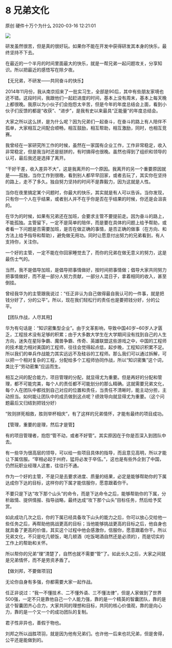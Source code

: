 8 兄弟文化
===================

原创 硬件十万个为什么 2020-03-16 12:21:01

![](http://p3.pstatp.com/large/pgc-image/b5bbfcb329bb4a42bda89b3cc4913f11)

研发虽然很苦，但是真的很好玩。如果你不能在开发中获得研发其本身的快乐，最终坚持不下去。

在最近的一个半月的时间里面最大的快乐，就是一帮兄弟一起问题攻关，分享知识。所以把最近的感悟写在除夕夜。

【无兄弟，不研发——共同奋斗的快乐】

2014年11月份，我从南京招来了一批实习生，全部是90后，其中有些朋友家境也还不错。这段时间，我跟他们一起赶进度的时间，基本上没有周末，基本上每天晚上都很晚。我原以为小伙子们会抱怨太辛苦，但是今年的年度总结会上面，看到小伙子们反馈的都是“收获”、“进步”，是我有史以来最具“正能量”的年度总结会。

大家之所以这么拼，是为什么呢？因为兄弟们一起奋斗，在奋斗的路上有人陪伴不孤单，大家相互之间配合顺畅，相互鼓励，相互帮助，相互激励，同时，也相互竞赛。

我曾经在一家研究所工作的时候，虽然在一家国有企业工作，工作非常稳定，收入非常稳定，但是我当时还是挺拼的，有时搞得也很晚。虽然也得到了组织和领导的认可，最后我还是选择了离开。

“干好干差，收入差异不大”，这是我离开的一个原因。我离开的另一个重要原因就是——孤独，当你工作到很晚，看到别人都早早回家，或者去玩了，其实你在坚持的路上，走不了多久。独自努力坚持的时间不是靠毅力，因为这就是人性。

当你在夜里搞定某个问题时，你最大的快乐，其实就是有人可以告诉。当你发现，只有你一个人在乎结果，或者别人并不在乎你是否在乎结果的时候，你还是会沮丧的。

在华为的时候，如果有兄弟还在加班，会要求主管不要提前走。因为奋斗的路上，不能孤独。主管留下，一定不是简单的陪伴，而是要在具体的问题上给予帮助，或者看一下问题是否需要加班，是否在做正确的事情，是否正确的做事（在方向、和方法上给予指导和帮助），避免做无用功。同时让愿意付出努力的兄弟看到，有人支持你，关注你。

一个好的主管，一定不能在你回家睡觉去了，而你的兄弟在做无意义的努力，这是最伤士气的。

当然，我不是倡导加班，是倡导把事情做好，按时间把事情做；倡导大家共同努力把事情做好，而不是一部分人努力贡献，一部分人混日子，拿着相同的收入，甚至倒挂。

曾经我华为的主管跟我说过：“任正非认为自己做得最自我认可的一件事，就是把钱分好了，分的公平”。所以，现在我们轻松行的责任也是要把钱分好，分的公平。

【团队作战，人尽其用】

华为有句话是：“知识密集型企业”。由于文革影响，导致中国40岁~60岁人才匮乏，工程技术没有足够的积累；由于大多数大学生在大学期间没有找到自己的人生方向，迷失在星际争霸、魔兽争霸、传奇、英雄联盟这些游戏之中，中国的工程师的技术能力相对美国的工程师，往往会觉得起点低，起步晚，工程知识积累不足。所以我们的单兵作战能力其实远远不及硅谷的工程师。那么我们可以通过拆解，可以把一个相对复杂的工程，分配给多个工程师协同作战，所以“知识密集”这个词，类比于“劳动密集”应运而生。

相互之间的配合能力，项目管理的分配，就显得尤为重要。但是再好的分配和管理，都不可能完美，每个人的责任都不可能划分的那么精确。这就需要兄弟文化，每个人在团队中都找到自己对应的位置和责任，当责任不清晰时，能主动分担，主动担当。如何能让团队中的成员做到这点呢？绩效导向就显得尤为重要。（这个问题最后又归结到把钱分好）

“败则拼死相救，胜则举杯相庆”，有了这样的兄弟情怀，才能有最终的项目成功。

【管理，重要的是理，然后才是管】

有的项目管理者，抱怨“管不动，或者不好管”。其实原因在于你是否深入到团队中去。

有一些华为很高层的领导，可以给一些项目具体的指导，而且意见高明，所以才能让下属信服。“宰相必起于州府，猛将必发于卒伍。”，这也是有些外企到了中国，仍然玩职业经理人这套，往往行不通。

作为一个好的主管，不是只是去要求进度、质量的结果，必定是能够帮助你的下属达成你下达的目标，这样你的下属才能信服你，愿意跟着你干。

不要只是下达“攻下那个山头”的命令，而是下达命令之后，能够帮助你的下属，分析敌情、提供情报、指导战略，最终达成“攻下那个山头”目标任务，然后给予奖赏。

如此成功几次之后，你的下属已经具备攻下山头的能力之后，你可以放心交给他一些任务之后，再帮助他挑战更高的目标；当他能够挑战更高的目标之后，他自身也就具备了更高的价值，其实这个过程中他会感激你，信服你，愿意跟着你干。所以兄弟文化，不只是吃几顿饭，喝几顿酒（吃饭喝酒自然还是必须的），而是切实的工作上的帮助和关怀。

所以帮你的兄弟“理”清楚了，自然也就不需要“管”了。如此长久之后，大家之间就是兄弟情怀，而不是劳资矛盾了。

【做刘邦，不要做项羽】

无论你自身有多强，你都需要大家一起作战。

任正非说过：“我一不懂技术、二不懂外语、三不懂法律”，但是人家做到了世界500强，一定不只是靠他自己一个人能力强，靠的是一个精英的智囊团队，靠的是这个智囊团齐心合力，大家共同的理想和目标，共同的核心价值观，靠的是向心力，靠的是一个又一个的成功团队的复制。

君子性非异也，善假于物也。

刘邦之所以战胜项羽，就是因为他有兄弟们。也许他一后来也坑兄弟，但是舍得，公平还是能做到的。